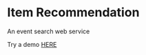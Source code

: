 # Item Recommendation

An event search web service

Try a demo [HERE](http://34.219.223.40:8080/Titans/index.html)
